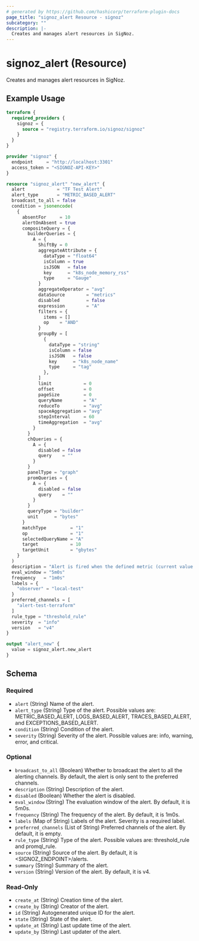 ```yaml
---
# generated by https://github.com/hashicorp/terraform-plugin-docs
page_title: "signoz_alert Resource - signoz"
subcategory: ""
description: |-
  Creates and manages alert resources in SigNoz.
---
```


# signoz_alert (Resource)

Creates and manages alert resources in SigNoz.

## Example Usage

```terraform
terraform {
  required_providers {
    signoz = {
      source = "registry.terraform.io/signoz/signoz"
    }
  }
}

provider "signoz" {
  endpoint     = "http://localhost:3301"
  access_token = "<SIGNOZ-API-KEY>"
}

resource "signoz_alert" "new_alert" {
  alert            = "TF Test Alert"
  alert_type       = "METRIC_BASED_ALERT"
  broadcast_to_all = false
  condition = jsonencode(
    {
      absentFor     = 10
      alertOnAbsent = true
      compositeQuery = {
        builderQueries = {
          A = {
            ShiftBy = 0
            aggregateAttribute = {
              dataType = "float64"
              isColumn = true
              isJSON   = false
              key      = "k8s_node_memory_rss"
              type     = "Gauge"
            }
            aggregateOperator = "avg"
            dataSource        = "metrics"
            disabled          = false
            expression        = "A"
            filters = {
              items = []
              op    = "AND"
            }
            groupBy = [
              {
                dataType = "string"
                isColumn = false
                isJSON   = false
                key      = "k8s_node_name"
                type     = "tag"
              },
            ]
            limit            = 0
            offset           = 0
            pageSize         = 0
            queryName        = "A"
            reduceTo         = "avg"
            spaceAggregation = "avg"
            stepInterval     = 60
            timeAggregation  = "avg"
          }
        }
        chQueries = {
          A = {
            disabled = false
            query    = ""
          }
        }
        panelType = "graph"
        promQueries = {
          A = {
            disabled = false
            query    = ""
          }
        }
        queryType = "builder"
        unit      = "bytes"
      }
      matchType         = "1"
      op                = "1"
      selectedQueryName = "A"
      target            = 10
      targetUnit        = "gbytes"
    }
  )
  description = "Alert is fired when the defined metric (current value: {{$value}}) crosses the threshold ({{$threshold}})"
  eval_window = "5m0s"
  frequency   = "1m0s"
  labels = {
    "observer" = "local-test"
  }
  preferred_channels = [
    "alert-test-terraform"
  ]
  rule_type = "threshold_rule"
  severity  = "info"
  version   = "v4"
}

output "alert_new" {
  value = signoz_alert.new_alert
}
```

<!-- schema generated by tfplugindocs -->

## Schema

### Required

- `alert` (String) Name of the alert.
- `alert_type` (String) Type of the alert. Possible values are: METRIC_BASED_ALERT, LOGS_BASED_ALERT, TRACES_BASED_ALERT, and EXCEPTIONS_BASED_ALERT.
- `condition` (String) Condition of the alert.
- `severity` (String) Severity of the alert. Possible values are: info, warning, error, and critical.

### Optional

- `broadcast_to_all` (Boolean) Whether to broadcast the alert to all the alerting channels. By default, the alert is only sent to the preferred channels.
- `description` (String) Description of the alert.
- `disabled` (Boolean) Whether the alert is disabled.
- `eval_window` (String) The evaluation window of the alert. By default, it is 5m0s.
- `frequency` (String) The frequency of the alert. By default, it is 1m0s.
- `labels` (Map of String) Labels of the alert. Severity is a required label.
- `preferred_channels` (List of String) Preferred channels of the alert. By default, it is empty.
- `rule_type` (String) Type of the alert. Possible values are: threshold_rule and promql_rule.
- `source` (String) Source of the alert. By default, it is <SIGNOZ_ENDPOINT>/alerts.
- `summary` (String) Summary of the alert.
- `version` (String) Version of the alert. By default, it is v4.

### Read-Only

- `create_at` (String) Creation time of the alert.
- `create_by` (String) Creator of the alert.
- `id` (String) Autogenerated unique ID for the alert.
- `state` (String) State of the alert.
- `update_at` (String) Last update time of the alert.
- `update_by` (String) Last updater of the alert.
